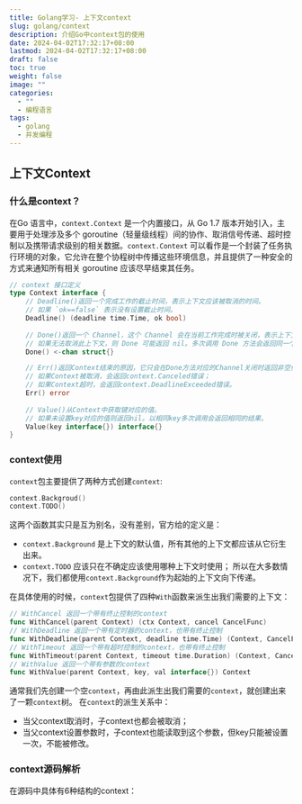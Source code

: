 ```yaml
---
title: Golang学习- 上下文context
slug: golang/context
description: 介绍Go中context包的使用
date: 2024-04-02T17:32:17+08:00
lastmod: 2024-04-02T17:32:17+08:00
draft: false
toc: true
weight: false
image: ""
categories:
  - ""
  - 编程语言
tags:
  - golang
  - 并发编程
---
```

## 上下文Context
### 什么是context？
在Go 语言中，`context.Context` 是一个内置接口，从 Go 1.7 版本开始引入，主要用于处理涉及多个 goroutine（轻量级线程）间的协作、取消信号传递、超时控制以及携带请求级别的相关数据。`context.Context` 可以看作是一个封装了任务执行环境的对象，它允许在整个协程树中传播这些环境信息，并且提供了一种安全的方式来通知所有相关 goroutine 应该尽早结束其任务。
```go
// context 接口定义
type Context interface {
    // Deadline()返回一个完成工作的截止时间，表示上下文应该被取消的时间。
    // 如果 `ok==false` 表示没有设置截止时间。
    Deadline() (deadline time.Time, ok bool)
    
    // Done()返回一个 Channel，这个 Channel 会在当前工作完成时被关闭，表示上下文应该被取消。
    // 如果无法取消此上下文，则 Done 可能返回 nil。多次调用 Done 方法会返回同一个 Channel。
    Done() <-chan struct{}

    // Err()返回Context结束的原因，它只会在Done方法对应的Channel关闭时返回非空值。
    // 如果Context被取消，会返回context.Canceled错误；
    // 如果Context超时，会返回context.DeadlineExceeded错误。
    Err() error
        
    // Value()从Context中获取键对应的值。
    // 如果未设置key对应的值则返回nil。以相同key多次调用会返回相同的结果。
    Value(key interface{}) interface{}
}
```
### context使用
`context`包主要提供了两种方式创建`context`:
```go
context.Backgroud()
context.TODO()
```
这两个函数其实只是互为别名，没有差别，官方给的定义是：
- `context.Background` 是上下文的默认值，所有其他的上下文都应该从它衍生出来。
- `context.TODO` 应该只在不确定应该使用哪种上下文时使用；
所以在大多数情况下，我们都使用`context.Background`作为起始的上下文向下传递。

在具体使用的时候，`context`包提供了四种`With`函数来派生出我们需要的上下文：
```go
// WithCancel 返回一个带有终止控制的context
func WithCancel(parent Context) (ctx Context, cancel CancelFunc)
// WithDeadline 返回一个带有定时器的context，也带有终止控制
func WithDeadline(parent Context, deadline time.Time) (Context, CancelFunc)
// WithTimeout 返回一个带有超时控制的context，也带有终止控制
func WithTimeout(parent Context, timeout time.Duration) (Context, CancelFunc)
// WithValue 返回一个带有参数的context
func WithValue(parent Context, key, val interface{}) Context
```
通常我们先创建一个空`context`，再由此派生出我们需要的`context`，就创建出来了一颗`context`树。
在`context`的派生关系中：
- 当父context取消时，子context也都会被取消；
- 当父context设置参数时，子context也能读取到这个参数，但key只能被设置一次，不能被修改。
### context源码解析
在源码中具体有6种结构的context：
